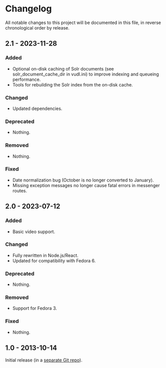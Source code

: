 # Changelog

All notable changes to this project will be documented in this file, in reverse chronological order by release.

## 2.1 - 2023-11-28

### Added

- Optional on-disk caching of Solr documents (see solr_document_cache_dir in vudl.ini) to improve indexing and queueing performance.
- Tools for rebuilding the Solr index from the on-disk cache.

### Changed

- Updated dependencies.

### Deprecated

- Nothing.

### Removed

- Nothing.

### Fixed

- Date normalization bug (October is no longer converted to January).
- Missing exception messages no longer cause fatal errors in messenger routes.

## 2.0 - 2023-07-12

### Added

- Basic video support.

### Changed

- Fully rewritten in Node.js/React.
- Updated for compatibility with Fedora 6.

### Deprecated

- Nothing.

### Removed

- Support for Fedora 3.

### Fixed

- Nothing.

## 1.0 - 2013-10-14

Initial release (in a [separate Git repo](https://github.com/vufind-org/vudl)).
